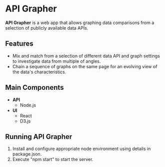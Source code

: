 # API Grapher
**API Grapher** is a web app that allows graphing data comparisons from a selection of publicly available data APIs.

## Features
* Mix and match from a selection of different data API and graph settings to investigate data from multiple of angles.
* Chain a sequence of graphs on the same page for an evolving view of the data's characteristics.

## Main Components
* **API**
  * Node.js
* **UI**
  * React
  * D3.js

## Running API Grapher
1. Install and configure appropriate node environment using details in package.json.
2. Execute "npm start" to start the server.

